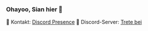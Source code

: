 ### Ohayoo, Sian hier 👋


📌 Kontakt: [Discord Presence](https://discord.com/users/785059784604778496)
📌 Discord-Server: [Trete bei](https://discord.gg/QzhZSm2ytp)
